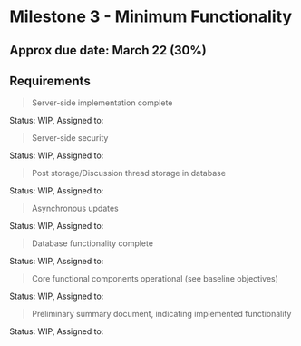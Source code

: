# Milestone 3 - Minimum Functionality
## Approx due date: March 22 (30%)

## Requirements

> Server-side implementation complete

Status: WIP, Assigned to: 

> Server-side security

Status: WIP, Assigned to: 

> Post storage/Discussion thread storage in database

Status: WIP, Assigned to: 
 
> Asynchronous updates

Status: WIP, Assigned to: 

> Database functionality complete

Status: WIP, Assigned to: 

> Core functional components operational (see baseline objectives)

Status: WIP, Assigned to: 

> Preliminary summary document, indicating implemented functionality

Status: WIP, Assigned to: 
